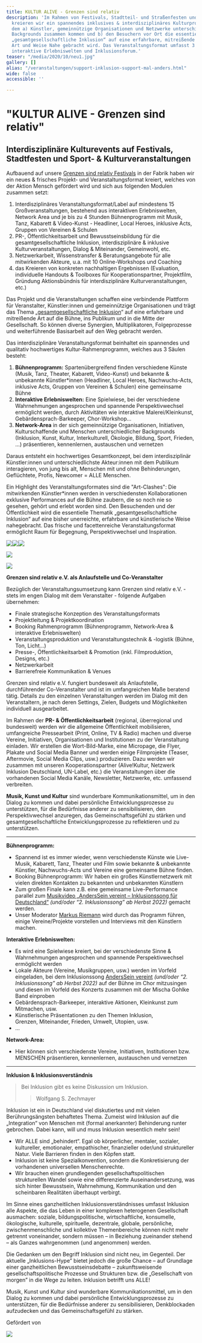 ```yaml
---
title: KULTUR ALIVE - Grenzen sind relativ
description: 'Im Rahmen von Festivals, Stadtteil- und Straßenfesten und größeren Konzerten/Tourneen
  kreieren wir ein spannendes inklusives & interdisziplinäres Kulturprogramm, bei
  dem a) Künstler, gemeinnützige Organisationen und Netzwerke unterschiedlichster
  Backgrounds zusammen kommen und b) den Besuchern vor Ort die essentielle Thematik
  „gesamtgesellschaftliche Inklusion“ auf eine erfahrbare, mitreißende und künstlerische
  Art und Weise Nahe gebracht wird. Das Veranstaltungsformat umfasst 3 Säulen: Bühnen-Performance,
  interaktive Erlebniswelten und Inklusionsforum.'
teaser: "/media/2020/10/neu1.jpg"
gallery: []
alias: "/veranstaltungen/support-inklusion-support-mal-anders.html"
wide: false
accessible: ''

---
```

# "KULTUR ALIVE - Grenzen sind relativ"

## Interdisziplinäre Kulturevents auf Festivals, Stadtfesten und Sport- & Kulturveranstaltungen

Aufbauend auf unsere [Grenzen sind relativ Festivals](https://www.grenzensindrelativ.de/aktivitaeten/projekte-und-veranstaltungen/grenzen-sind-relativ-festivals/allgemeine-infos) in der Fabrik  haben wir ein neues & frisches Projekt- und Veranstaltungsformat kreiert, welches von der Aktion Mensch gefördert wird und sich aus folgenden Modulen zusammen setzt:

1. Interdisziplinäres Veranstaltungsformat/Label auf mindestens 15 Großveranstaltungen, bestehend aus interaktiven Erlebniswelten, Network Area und je bis zu 4 Stunden Bühnenprogramm mit Musik, Tanz, Kabarett & Video-Kunst - Headliner, Local Heroes, inklusive Acts, Gruppen von Vereinen & Schulen
2. PR-, Öffentlichkeitsarbeit und Bewusstseinsbildung für die gesamtgesellschaftliche Inklusion, interdisziplinäre & inklusive Kulturveranstaltungen, Dialog & Miteinander, Gemeinwohl, etc.
3. Netzwerkarbeit, Wissenstransfer & Beratungsangebote für alle mitwirkenden Akteure, u.a. mit 10 Online-Workshops und Coaching
4. das Kreieren von konkreten nachhaltigen Ergebnissen (Evaluation, individuelle Handouts & Toolboxes für Kooperationspartner, Projektfilm, Gründung Aktionsbündnis für interdisziplinäre Kulturveranstaltungen, etc.)

Das Projekt und die Veranstaltungen schaffen eine verbindende Plattform für Veranstalter, Künstler:innen und gemeinnützige Organisationen und trägt das Thema „[gesamtgesellschaftliche Inklusion](/ueber-uns/herleitung.html)“ auf eine erfahrbare und mitreißende Art auf die Bühne, ins Publikum und in die Mitte der Gesellschaft. So können diverse Synergien, Multiplikatoren, Folgeprozesse und weiterführende Basisarbeit auf den Weg gebracht werden. 

Das interdisziplinäre Veranstaltungsformat beinhaltet ein spannendes und qualitativ hochwertiges Kultur-Rahmenprogramm, welches aus 3 Säulen besteht:

1. **Bühnenprogramm:** Spartenübergreifend finden verschiedene Künste (Musik, Tanz, Theater, Kabarett, Video-Kunst) und bekannte & unbekannte Künstler*innen (Headliner, Local Heroes, Nachwuchs-Acts, inklusive Acts, Gruppen von Vereinen & Schulen) eine gemeinsame Bühne
2. **Interaktive Erlebniswelten:** Eine Spielwiese, bei der verschiedene Wahrnehmungen angesprochen und spannende Perspektivwechsel ermöglicht werden, durch Aktivitäten wie interaktive Malerei/Kleinkunst, Gebärdensprach-Barkeeper, Chor-Workshop...
3. **Network-Area** in der sich gemeinnützige Organisationen, Initiativen, Kulturschaffende und Menschen unterschiedlicher Backgrounds (Inklusion, Kunst, Kultur, Interkulturell, Ökologie, Bildung, Sport, Frieden, ...) präsentieren, kennenlernen, austauschen und vernetzen

Daraus entsteht ein hochwertiges Gesamtkonzept, bei dem interdisziplinär Künstler:innen und unterschiedlichste Akteur:innen mit dem Publikum interagieren, von jung bis alt, Menschen mit und ohne Behinderungen, Geflüchtete, Profis, Newcomer = ALLE Menschen.

Ein Highlight des Veranstaltungsformates sind die "Art-Clashes": Die mitwirkenden Künstler*innen werden in verschiedensten Kollaborationen exklusive Performances auf die Bühne zaubern, die so noch nie so gesehen, gehört und erlebt worden sind. Den Besuchenden und der Öffentlichkeit wird die essentielle Thematik „gesamtgesellschaftliche Inklusion“ auf eine bisher unerreichte, erfahrbare und künstlerische Weise nahegebracht. Das frische und facettenreiche Veranstaltungsformat ermöglicht Raum für Begegnung, Perspektivwechsel und Inspiration.

![](/media/2020/10/neu1.jpg)![](/media/2020/10/asv-festival-_-anderssein-vereint-_-foto-by-marie-tabuena-_-online.jpg)![](/media/2020/10/hoffenheim1.png)

![](/media/2015/07/NDR-Inklusionsfackel3.jpg)

![](/media/2015/07/NDR-Inklusionsfackel.jpg)</gallery>

**Grenzen sind relativ e.V. als Anlaufstelle und Co-Veranstalter**

Bezüglich der Veranstaltungsumsetzung kann Grenzen sind relativ e.V. - stets im engen Dialog mit dem Veranstalter - folgende Aufgaben übernehmen:

* Finale strategische Konzeption des Veranstaltungsformats
* Projektleitung & Projektkoordination
* Booking Rahmenprogramm (Bühnenprogramm, Network-Area & interaktive Erlebniswelten)
* Veranstaltungsproduktion und Veranstaltungstechnik & -logistik (Bühne, Ton, Licht...)
* Presse-, Öffentlichkeitsarbeit & Promotion (inkl. Filmproduktion, Designs, etc.)
* Netzwerkarbeit
* Barrierefreie Kommunikation & Venues

Grenzen sind relativ e.V. fungiert bundesweit als Anlaufstelle, durchführender Co-Veranstalter und ist im umfangreichen Maße beratend tätig. Details zu den einzelnen Veranstaltungen werden im Dialog mit den Veranstaltern, je nach deren Settings, Zielen, Budgets und Möglichkeiten individuell ausgearbeitet.

Im Rahmen der **PR- & Öffentlichkeitsarbeit** (regional, überregional und bundesweit) werden wir die allgemeine Öffentlichkeit mobilisieren, umfangreiche Pressearbeit (Print, Online, TV & Radio) machen und diverse Vereine, Initiativen, Organisationen und Institutionen zu der Veranstaltung einladen. Wir erstellen die Wort-Bild-Marke, eine Micropage, die Flyer, Plakate und Social Media Banner und werden einige Filmprojekte (Teaser, Aftermovie, Social Media Clips, usw.) produzieren. Dazu werden wir zusammen mit unseren Kooperationspartner (Alive!Kultur, Netzwerk Inklusion Deutschland, UN-Label, etc.) die Veranstaltungen über die vorhandenen Social Media Kanäle, Newsletter, Netzwerke, etc. umfassend verbreiten.

**Musik, Kunst und Kultur** sind wunderbare Kommunikationsmittel, um in den Dialog zu kommen und dabei persönliche Entwicklungsprozesse zu unterstützen, für die Bedürfnisse anderer zu sensibilisieren, den Perspektivwechsel anzuregen, das Gemeinschaftsgefühl zu stärken und gesamtgesellschaftliche Entwicklungsprozesse zu reflektieren und zu unterstützen.

***

**Bühnenprogramm:**

* Spannend ist es immer wieder, wenn verschiedenste Künste wie Live-Musik, Kabarett, Tanz, Theater und Film sowie bekannte & unbekannte Künstler, Nachwuchs-Acts und Vereine eine gemeinsame Bühne finden.
* Booking Bühnenprogramm: Wir haben ein großes Künstlernetzwerk mit vielen direkten Kontakten zu bekannten und unbekannten Künstlern
* Zum großen Finale kann z.B. eine gemeinsame Live-Performance parallel zum [Musikvideo „AndersSein vereint – Inklusionssong für Deutschland“](https://www.grenzensindrelativ.de/aktivitaeten/kampagnen-musikvideos/anderssein-vereint/asv-videos-fotos) _(und/oder “2. Inklusionssong” ab Herbst 2022)_ gemacht werden.
* Unser Moderator [Markus Riemann](https://kulturbedarf.de/) wird durch das Programm führen, einige Vereine/Projekte vorstellen und Interviews mit den Künstlern machen.

**Interaktive Erlebniswelten:**

* Es wird eine Spielwiese kreiert, bei der verschiedenste Sinne & Wahrnehmungen angesprochen und spannende Perspektivwechsel ermöglicht werden
* Lokale Akteure (Vereine, Musikgruppen, usw.) werden im Vorfeld eingeladen, bei dem Inklusionssong [AndersSein vereint](/anderssein-vereint-2/inklusionssong-fuer-deutschland.html) _(und/oder_ _“2. Inklusionssong” ab Herbst 2022)_ auf der Bühne im Chor mitzusingen und diesen im Vorfeld des Konzerts zusammen mit der Mischa Gohlke Band einproben
* Gebärdensprach-Barkeeper, interaktive Aktionen, Kleinkunst zum Mitmachen, usw.
* Künstlerische Präsentationen zu den Themen Inklusion,  
  Grenzen, Miteinander, Frieden, Umwelt, Utopien, usw.
* …

**Network-Area:**

* Hier können sich verschiedenste Vereine, Initiativen, Institutionen bzw. MENSCHEN präsentieren, kennenlernen, austauschen und vernetzen

***

**Inklusion & Inklusionsverständnis**

> Bei Inklusion gibt es keine Diskussion um Inklusion.
>
> > Wolfgang S. Zechmayer

Inklusion ist ein in Deutschland viel diskutiertes und mit vielen Berührungsängsten behaftetes Thema. Zumeist wird Inklusion auf die „Integration“ von Menschen mit (formal anerkannter) Behinderung runter gebrochen. Dabei kann, will und muss Inklusion wesentlich mehr sein!

* Wir ALLE sind „behindert“. Egal ob körperlicher, mentaler, sozialer, kultureller, emotionaler, empathischer, finanzieller oder/und struktureller Natur. Viele Barrieren finden in den Köpfen statt.
* Inklusion ist keine Spezialkonvention, sondern die Konkretisierung der vorhandenen universellen Menschenrechte.
* Wir brauchen einen grundlegenden gesellschaftspolitischen strukturellen Wandel sowie eine differenzierte Auseinandersetzung, was sich hinter Bewusstsein, Wahrnehmung, Kommunikation und den scheinbaren Realitäten überhaupt verbirgt.

Im Sinne eines ganzheitlichen Inklusionsverständnisses umfasst Inklusion alle Aspekte, die das Leben in einer komplexen heterogenen Gesellschaft ausmachen: soziale, bildungspolitische, wirtschaftliche, konsumelle, ökologische, kulturelle, spirituelle, dezentrale, globale, persönliche, zwischenmenschliche und kollektive Themenbereiche können nicht mehr getrennt voneinander, sondern müssen – in Beziehung zueinander stehend – als Ganzes wahrgenommen (und angenommen) werden.

Die Gedanken um den Begriff Inklusion sind nicht neu, im Gegenteil. Der aktuelle „Inklusions-Hype” bietet jedoch die große Chance – auf Grundlage einer ganzheitlichen Bewusstseinsdebatte – zukunftsweisende gesellschaftspolitische Prozesse und Strukturen bzw. die „Gesellschaft von morgen” in die Wege zu leiten. Inklusion betrifft uns ALLE!

Musik, Kunst und Kultur sind wunderbare Kommunikationsmittel, um in den Dialog zu kommen und dabei persönliche Entwicklungsprozesse zu unterstützen, für die Bedürfnisse anderer zu sensibilisieren, Denkblockaden aufzudecken und das Gemeinschaftsgefühl zu stärken.

Gefördert von 

![](/media/2021/07/20170919100223-aktion_mensch_logo.svg)